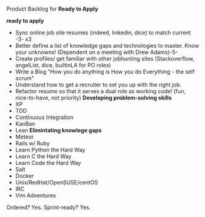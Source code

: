 Product Backlog for __Ready to Apply__

__ready to apply__
- Sync online job site resumes (indeed, linkedin, dice) to match current -3- x3
- Better define a list of knowledge gaps and technologies to master. Know your unknowns! (Dependent on a meeting with Drew Adams)-5-
- Create profiles/ get familiar with other jobhunting sites (Stackoverflow, angelList, dice, builtinLA for PO roles)
- Write a Blog "How you do anything is How you do Everything - the self scrum"
- Understand how to get a recruiter to set you up with the right job.
- Refactor resume so that it serves a dual role as working code! (fun, nice-to-have, not priority)
__Developing problem-solving skills__
- XP
 - TDD
 - Continuous Integration
- KanBan
- Lean
__Elimintating knowlege gaps__
- Meteor
- Rails w/ Ruby
- Learn Python the Hard Way
- Learn C the Hard Way
- Learn Code the Hard Way
- Salt
- Docker
- Unix/RedHat/OpenSUSE/centOS
- IRC
- Vim Adventures


Ordered? Yes.
Sprint-ready? Yes.
